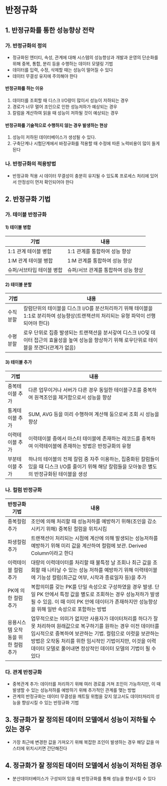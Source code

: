 반정규화
========

## 1. 반정규화를 통한 성능향상 전략

### 가. 반정규화의 정의

- 정규화된 엔터티, 속성, 관계에 대해 시스템의 성능향상과 개발과 운영의 단순화를 위해 중복, 통합, 분리 등을 수행하는 데이터 모델링 기법
- 데이터를 입력, 수정, 삭제할 때는 성능이 떨어질 수 있다
- 데이터 무결성 유지에 주의해야 한다

#### 반정규화를 하는 이유

1. 데이터를 조회할 때 디스크 I/O량이 많이서 성능이 저하되는 경우
2. 경로가 너무 멀어 조인으로 인한 성능저하가 예상되는 경우
3. 칼럼을 계산하여 읽을 때 성능이 저하될 것이 예상되는 경우

#### 반정규화를 기술적으로 수행하지 않는 경우 발생하는 현상

1. 성능이 저하된 데이터베이스가 생성될 수 있다.
2. 구축단계나 시험단계에서 바정규화를 적용할 때 수정에 따른 노력비용이 많이 들게 된다

### 나. 반정규화의 적용방법

- 반정규화 적용 시 데이터 무결성이 충분히 유지될 수 있도록 프로세스 처리에 있어서 안정성이 먼저 확인되어야 한다

## 2. 반정규화 기법

### 가. 테이블 반정규화

#### 1) 테이블 병합

| 기법 | 내용 |
|-|-|
| 1:1 관계 테이블 병합 | 1:1 관계를 통합하여 성능 향상 |
| 1:M 관계 테이블 병합 | 1:M 관계를 통합하여 성능 향상 |
| 슈퍼/서브타입 테이블 병합 | 슈퍼/서브 관계를 통합하여 성능 향상 |

#### 2) 테이블 분할

| 기법 | 내용 |
|-|-|
| 수직 분할 | 칼럼단위의 테이블을 디스크 I/O를 분산처리하기 위해 테이블을 1:1로 분리하여 성능향상(트랜잭션의 처리되는 유형 파악이 선행되어야 한다) |
| 수평분할 | 로우 단위로 집중 발생되는 트랜잭션을 분서갛여 디스크 I/O및 데이터 접근의 효율성을 높여 성능을 향상하기 위해 로우단위로 테이블을 쪼갠다(관계가 없음) |

#### 3) 테이블 추가

| 기법 | 내용 |
|-|-|
| 중복테이블 추가 | 다른 업무이거나 서버가 다른 경우 동일한 테이블구조를 중복하여 원격조인을 제거함으로서 성능을 향상 |
| 통계테이블 추가 | SUM, AVG 등을 미리 수행하여 계산해 둠으로써 조회 시 성능을 향상 |
| 이력테이블 추가 | 이력테이블 중에서 마스터 테이블에 존재하는 레코드를 중복하여 이력테이블에 존재하는 방법은 반정규화의 유형 |
| 부분테이블 추가 | 하나의 테이블의 전체 칼럼 중 자주 이용하는, 집중화된 칼럼들이 있을 때 디스크 I/O를 줄이기 위해 해당 칼럼들을 모아놓은 별도의 반정규화된 테이블을 생성 |


### 나. 컬럼 반정규화

| 반정규화 기법 | 내용 |
|-|-|
| 중복컬럼 추가 | 조인에 의해 처리할 때 성능저하를 예방하기 위해(조인을 감소시키기 위해) 중복된 컬럼을 위치시킴 |
| 파생컬럼 추가 | 트랜잭션이 처리되는 시점에 계산에 의해 발생되는 성능저하를 예방하기 위해 미리 값을 계산하여 컬럼에 보관. Derived Column이라고 한다 |
| 이력테이블 컬럼추가 | 대량의 이력데이터를 처리할 때 불특정 날 조회나 최근 값을 조회할 때 나타날 수 있는 성능 저하를 예방하기 위해 이력테이블에 기능성 컬럼(최근값 여부, 시작과 종료일자 등)을 추가 |
| PK에 의한 컬럼 추가 | 복합의미를 갖는 PK를 단일 속성으로 구성하였을 경우 발생. 단일 PK 안에서 특정 값을 별도로 조회하는 경우 성능저하가 발생될 수 있음. 이 때 이미 PK 안에 데이터가 존재하지만 성능향상을 위해 일반 속성으로 포함하는 방법 |
| 응용시스템 오작동을 위한 컬럼 추가 | 업무적으로는 의미가 없지만 사용자가 데이터처리를 하다가 잘못 처리하여 원래값으로 복구하기를 원하는 경우 이전 데이터를 임시적으로 중복하여 보관하는 기법. 컬럼으로 이럿을 보관하는 방법은 오작동 처리를 위한 임시적인 기법이지만, 이것을 이력데이터 모델로 풀어내면 정상적인 데이터 모델의 기법이 될 수 있다 |

### 다. 관계 반정규화

- 중복관계 추가: 데이터를 처리하기 위해 여러 경로를 거쳐 조인이 가능하지만, 이 때 발생할 수 있는 성능저하를 예방하기 위해 추가적인 관계를 맺는 방법
- 관계의 반정규화는 데이터 무결성을 깨트릴 위험을 갖지 않고서도 데이터처리의 성능을 향상시킬 수 있는 반정규화 기법

## 3. 정규화가 잘 정의된 데이터 모델에서 성능이 저하될 수 있는 경우

- 가장 최근에 변경한 값을 가져오기 위해 복잡한 조인이 발생하는 경우 해당 값을 마스터에 위치시키면 간단해진다


## 4. 정규화가 잘 정의된 데이터 모델에서 성능이 저하된 경우

- 분산데이터베이스가 구성되어 있을 때 반정규화를 통해 성능을 향상시킬 수 있다



